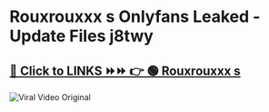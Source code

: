 
 # Rouxrouxxx s Onlyfans Leaked - Update Files j8twy

## <h2><a href="https://clipsfans.com/Rouxrouxxx_s&ref=git">🔗 Click to LINKS ⏩⏩ 👉 🟢 Rouxrouxxx s </a></h2>

<a href="https://clipsfans.com/Rouxrouxxx_s&ref=git" rel="nofollow" data-target="animated-image.originalLink"><img src="https://i.ibb.co.com/xMMVF88/686577567.gif" alt="Viral Video Original" style="max-width: 100%; display: inline-block;" data-target="animated-image.originalImage"></a>

